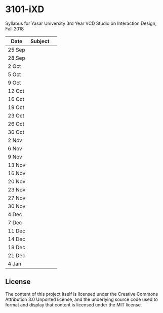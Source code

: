 # 3101-iXD
Syllabus for Yasar University 3rd Year VCD Studio on Interaction Design, Fall 2018

| Date | Subject| |
| ------------- |:-------------:| -----:|
| 25 Sep | |
| 28 Sep | |
| 2 Oct | |
| 5 Oct | |
| 9 Oct | |
| 12 Oct | |
| 16 Oct | |
| 19 Oct | |
| 23 Oct | |
| 26 Oct | |
| 30 Oct | |
| 2 Nov | |
| 6 Nov | |
| 9 Nov | |
| 13 Nov | |
| 16 Nov | |
| 20 Nov | |
| 23 Nov | |
| 27 Nov | |
| 30 Nov | |
| 4 Dec | |
| 7 Dec | |
| 11 Dec | |
| 14 Dec | |
| 18 Dec | |
| 21 Dec | |
| 4 Jan | |

## License
The content of this project itself is licensed under the Creative Commons Attribution 3.0 Unported license, and the underlying source code used to format and display that content is licensed under the MIT license.

